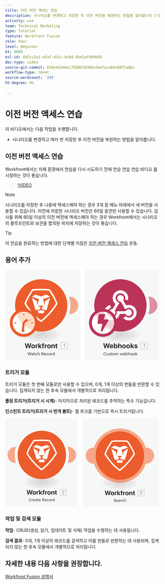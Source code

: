 ```yaml
---
title: 이전 버전 액세스 연습
description: 시나리오를 변경하고 저장한 후 이전 버전을 복원하는 방법을 알아봅니다 [!DNL Adobe Workfront Fusion].
activity: use
team: Technical Marketing
type: Tutorial
feature: Workfront Fusion
role: User
level: Beginner
kt: 9009
exl-id: dd2cc2a2-e5af-41cc-bc0d-6be1efd996d9
doc-type: video
source-git-commit: 650e4d346e1792863930dcebafacab4c88f2a8bc
workflow-type: tm+mt
source-wordcount: '295'
ht-degree: 0%

---
```


# 이전 버전 액세스 연습

이 비디오에서는 다음 작업을 수행합니다.

* 시나리오를 변경하고 여러 번 저장한 후 이전 버전을 복원하는 방법을 알아봅니다.

## 이전 버전 액세스 연습

Workfront에서는 자체 환경에서 연습을 다시 시도하기 전에 연습 연습 연습 비디오 를 시청하는 것이 좋습니다.

>[!VIDEO](https://video.tv.adobe.com/v/335268/?quality=12&learn=on)

>[!NOTE]
>
>시나리오를 저장한 후 나중에 액세스해야 하는 경우 3개 점 메뉴 아래에서 새 버전을 사용할 수 있습니다. 이전에 저장한 시나리오 버전은 60일 동안만 사용할 수 있습니다. 감사를 위해 60일 이상의 이전 버전에 액세스해야 하는 경우 Workfront에서는 시나리오의 블루프린트와 보관을 합의된 위치에 저장하는 것이 좋습니다.

>[!TIP]
>
>이 연습을 완료하는 방법에 대한 단계별 지침은 [이전 버전 액세스 연습](https://experienceleague.adobe.com/docs/workfront-learn/tutorials-workfront/fusion/exercises/access-previous-versions.html?lang=en) 운동.

## 용어 추가

![감시 레코드 및 사용자 정의 웹 후크 모듈 이미지](assets/understand-the-basics-3.png)

### 트리거 모듈

트리거 모듈은 첫 번째 모듈로만 사용할 수 있으며, 0개, 1개 이상의 번들을 반환할 수 있습니다. 집계되지 않는 한 후속 모듈에서 개별적으로 처리됩니다.

**폴링 트리거(트리거 시 시계)**- 마지막으로 처리된 레코드를 추적하는 특수 기능입니다.

**인스턴트 트리거(트리거 시 번개 볼트)**- 웹 후크를 기반으로 즉시 트리거됩니다.

![레코드 만들기 및 검색 모듈 이미지](assets/understand-the-basics-4.png)

### 작업 및 검색 모듈

**작업**- CRUD(생성, 읽기, 업데이트 및 삭제) 작업을 수행하는 데 사용됩니다.

**검색 결과**- 0개, 1개 이상의 레코드를 검색하고 이를 번들로 반환하는 데 사용되며, 집계되지 않는 한 후속 모듈에서 개별적으로 처리됩니다.

## 자세한 내용 다음 사항을 권장합니다.

[Workfront Fusion 설명서](https://experienceleague.adobe.com/docs/workfront/using/adobe-workfront-fusion/workfront-fusion-2.html?lang=en)

